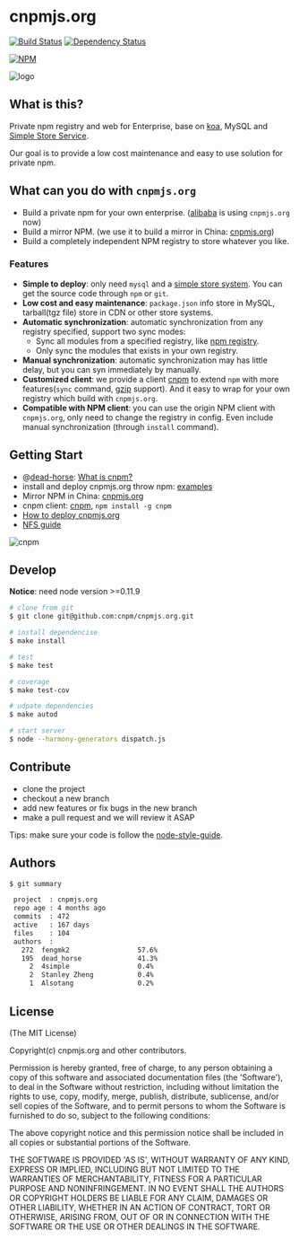 cnpmjs.org
=======

[![Build Status](https://secure.travis-ci.org/cnpm/cnpmjs.org.png)](http://travis-ci.org/cnpm/cnpmjs.org) [![Dependency Status](https://gemnasium.com/cnpm/cnpmjs.org.png)](https://gemnasium.com/cnpm/cnpmjs.org)

[![NPM](https://nodei.co/npm/cnpmjs.org.png?downloads=true&stars=true)](https://nodei.co/npm/cnpmjs.org/)

![logo](https://raw.github.com/cnpm/cnpmjs.org/master/logo.png)

## What is this?

Private npm registry and web for Enterprise, base on [koa](http://koajs.com/),
MySQL and [Simple Store Service](https://github.com/cnpm/cnpmjs.org/wiki/NFS-Guide).

Our goal is to provide a low cost maintenance and easy to use solution for private npm.

## What can you do with `cnpmjs.org`

* Build a private npm for your own enterprise. ([alibaba](http://www.alibaba.com/) is using `cnpmjs.org` now)
* Build a mirror NPM. (we use it to build a mirror in China: [cnpmjs.org](http://cnpmjs.org/))
* Build a completely independent NPM registry to store whatever you like.

### Features

* **Simple to deploy**: only need `mysql` and a [simple store system](https://github.com/cnpm/cnpmjs.org/wiki/NFS-Guide).
You can get the source code through `npm` or `git`.
* **Low cost and easy maintenance**: `package.json` info store in MySQL, tarball(tgz file) store in CDN or other store systems.
* **Automatic synchronization**: automatic synchronization from any registry specified, support two sync modes:
  - Sync all modules from a specified registry, like [npm registry](http://registry.npmjs.org).
  - Only sync the modules that exists in your own registry.
* **Manual synchronization**: automatic synchronization may has little delay, but you can syn immediately by manually.
* **Customized client**: we provide a client [cnpm](https://github.com/cnpm/cnpm)
to extend `npm` with more features(`sync` command, [gzip](https://github.com/npm/npm-registry-client/pull/40) support).
And it easy to wrap for your own registry which build with `cnpmjs.org`.
* **Compatible with NPM client**: you can use the origin NPM client with `cnpmjs.org`,
only need to change the registry in config. Even include manual synchronization (through `install` command).

## Getting Start

* @[dead-horse](https://github.com/dead-horse): [What is cnpm?](http://deadhorse.me/slides/cnpmjs.html)
* install and deploy cnpmjs.org throw npm: [examples](https://github.com/cnpm/custom-cnpm-example)
* Mirror NPM in China: [cnpmjs.org](http://cnpmjs.org)
* cnpm client: [cnpm](https://github.com/cnpm/cnpm), `npm install -g cnpm`
* [How to deploy cnpmjs.org](https://github.com/cnpm/cnpmjs.org/wiki/Deploy)
* [NFS guide](https://github.com/cnpm/cnpmjs.org/wiki/NFS-Guide)

![cnpm](https://docs.google.com/drawings/d/12QeQfGalqjsB77mRnf5Iq5oSXHCIUTvZTwECMonqCmw/pub?w=480&h=360)

## Develop

**Notice**: need node version >=0.11.9

```bash
# clone from git
$ git clone git@github.com:cnpm/cnpmjs.org.git

# install dependencise
$ make install

# test
$ make test

# coverage
$ make test-cov

# udpate dependencies
$ make autod

# start server
$ node --harmony-generators dispatch.js
```

## Contribute

* clone the project
* checkout a new branch
* add new features or fix bugs in the new branch
* make a pull request and we will review it ASAP

Tips: make sure your code is follow the [node-style-guide](https://github.com/felixge/node-style-guide).

## Authors

```bash
$ git summary

 project  : cnpmjs.org
 repo age : 4 months ago
 commits  : 472
 active   : 167 days
 files    : 104
 authors  :
   272  fengmk2                 57.6%
   195  dead_horse              41.3%
     2  4simple                 0.4%
     2  Stanley Zheng           0.4%
     1  Alsotang                0.2%
```

## License

(The MIT License)

Copyright(c) cnpmjs.org and other contributors.

Permission is hereby granted, free of charge, to any person obtaining
a copy of this software and associated documentation files (the
'Software'), to deal in the Software without restriction, including
without limitation the rights to use, copy, modify, merge, publish,
distribute, sublicense, and/or sell copies of the Software, and to
permit persons to whom the Software is furnished to do so, subject to
the following conditions:

The above copyright notice and this permission notice shall be
included in all copies or substantial portions of the Software.

THE SOFTWARE IS PROVIDED 'AS IS', WITHOUT WARRANTY OF ANY KIND,
EXPRESS OR IMPLIED, INCLUDING BUT NOT LIMITED TO THE WARRANTIES OF
MERCHANTABILITY, FITNESS FOR A PARTICULAR PURPOSE AND NONINFRINGEMENT.
IN NO EVENT SHALL THE AUTHORS OR COPYRIGHT HOLDERS BE LIABLE FOR ANY
CLAIM, DAMAGES OR OTHER LIABILITY, WHETHER IN AN ACTION OF CONTRACT,
TORT OR OTHERWISE, ARISING FROM, OUT OF OR IN CONNECTION WITH THE
SOFTWARE OR THE USE OR OTHER DEALINGS IN THE SOFTWARE.
